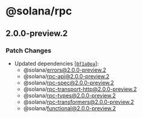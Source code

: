 # @solana/rpc

## 2.0.0-preview.2

### Patch Changes

-   Updated dependencies [[`0f1a0ea`](https://github.com/solana-labs/solana-web3.js/commit/0f1a0eaaf0cb947104cdfd809ac0855116b99004)]:
    -   @solana/errors@2.0.0-preview.2
    -   @solana/rpc-api@2.0.0-preview.2
    -   @solana/rpc-spec@2.0.0-preview.2
    -   @solana/rpc-transport-http@2.0.0-preview.2
    -   @solana/rpc-types@2.0.0-preview.2
    -   @solana/rpc-transformers@2.0.0-preview.2
    -   @solana/functional@2.0.0-preview.2
